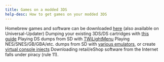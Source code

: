 ```yaml
---
title: Games on a modded 3DS
help-desc: How to get games on your modded 3DS
---
```


Homebrew games and software can be downloaded [here](https://db.universal-team.net/3ds/) (also available on Universal-Updater)
Dumping your existing 3DS/DS cartridges with [this guide](https://3ds.hacks.guide/dumping-titles-and-game-cartridges.html)
Playing DS dumps from SD with [TWiLightMenu](https://wiki.ds-homebrew.com/twilightmenu/installing-3ds.html)
Playing NES/SNES/GB/GBA/etc. dumps from SD with [various emulators](https://wiki.hacks.guide/wiki/3DS:Emulators), or create [virtual console injects](https://wiki.hacks.guide/wiki/3DS:Virtual_Console/Creation)
Downloading retail/eShop software from the Internet falls under piracy (rule 11).
